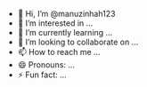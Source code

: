 - 👋 Hi, I’m @manuzinhah123
- 👀 I’m interested in ...
- 🌱 I’m currently learning ...
- 💞️ I’m looking to collaborate on ...
- 📫 How to reach me ...
- 😄 Pronouns: ...
- ⚡ Fun fact: ...

<!---
manuzinhah123/manuzinhah123 is a ✨ special ✨ repository because its `README.md` (this file) appears on your GitHub profile.
You can click the Preview link to take a look at your changes.
---
